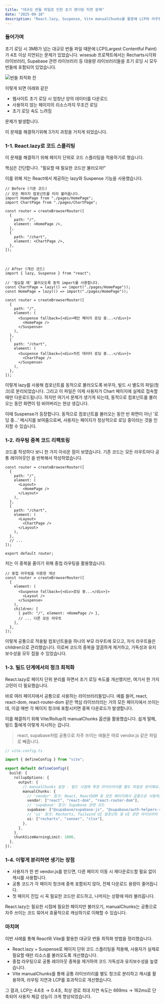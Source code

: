 ```yaml
---
title: "대규모 번들 파일로 인한 초기 렌더링 지연 문제"
date: "2025-09-10"
description: "React.lazy, Suspense, Vite manualChunks를 활용해 LCP와 라우팅 지연을 개선한 사례를 정리"
---
```


### 들어가며

초기 로딩 시 3MB가 넘는 대규모 번들 파일 때문에
LCP(Largest Contentful Paint)가 4초 이상 지연되는 문제가 있었습니다.
wisesub 프로젝트에서는 Recharts시각화 라이브러리, Supabase 관련 라이브러리 등
대용량 라이브러리들을 초기 로딩 시 모두 번들에 포함되어 있었습니다.

![번들 최적화 전](/images/posts/bundle-splitting-react-vite/bundle-before.png)

이렇게 되면 아래와 같은

- 웹사이트 초기 로딩 시 엄청난 양의 데이터를 다운로드
- 사용하지 않는 페이지의 리소스까지 무조건 로딩
- 초기 로딩 속도 느려짐

문제가 발생합니다.

이 문제를 해결하기위해 3가지 과정을 거치게 되었습니다.

### 1-1. React.lazy로 코드 스플리팅

이 문제를 해결하기 위해 페이지 단위로 코드 스플리팅을 적용하기로 했습니다.

핵심은 간단합니다. "필요할 때 필요한 코드만 불러오자!"

이를 위해 저는 React에서 제공하는 lazy와 Suspense 기능을 사용했습니다.

```tsx
// Before (기존 코드)
// 모든 페이지 컴포넌트를 미리 불러옵니다.
import HomePage from "./pages/HomePage";
import ChartPage from "./pages/ChartPage";

const router = createBrowserRouter([
  {
    path: "/",
    element: <HomePage />,
  },
  {
    path: "/chart",
    element: <ChartPage />,
  },
]);
```

<br />

```tsx
// After (개선 코드)
import { lazy, Suspense } from "react";

// '필요할 때' 불러오도록 동적 import를 사용합니다.
const ChartPage = lazy(() => import("./pages/HomePage"));
const HomePage = lazy(() => import("./pages/HomePage"));

const router = createBrowserRouter([
  {
    path: "/",
    element: (
      <Suspense fallback={<div>메인 페이지 로딩 중...</div>}>
        <HomePage />
      </Suspense>
    ),
  },
  {
    path: "/chart",
    element: (
      <Suspense fallback={<div>차트 데이터 로딩 중...</div>}>
        <ChartPage />
      </Suspense>
    ),
  },
]);
```

이렇게 lazy를 사용해 컴포넌트를 동적으로 불러오도록 바꾸자, 빌드 시 별도의 파일(청크)로 분리되었습니다. 그리고 이 파일은 이제 사용자가 Chart 페이지에 실제로 접속할 때만 다운로드됩니다.
하지만 여기서 문제가 생기게 되는데, 동적으로 컴포넌트를 불러오는 동안 화면이 텅 비어버리는 현상 생깁니다.

이때 Suspense가 등장합니다.
동적으로 컴포넌트를 불러오는 동안 빈 화면이 아닌 '로딩 중...' 메시지를 보여줌으로써,
사용자는 페이지가 정상적으로 로딩 중이라는 것을 인지할 수 있습니다.

### 1-2. 라우팅 중복 코드 리팩토링

코드를 작성하다 보니 한 가지 아쉬운 점이 보였습니다.
기존 코드는 모든 라우트마다 공통 레이아웃인 <Layout>을 반복해서 작성하였습니다.

```tsx
const router = createBrowserRouter([
  {
    path: "/",
    element: (
      <Layout>
        <HomePage />
      </Layout>
    ),
  },
  {
    path: "/chart",
    element: (
      <Layout>
        <ChartPage />
      </Layout>
    ),
  },
  // ...
]);

export default router;
```

저는 이 중복을 줄이기 위해 중첩 라우팅을 활용했습니다.

```tsx
// 중첩 라우팅을 이용한 개선
const router = createBrowserRouter([
  {
    element: (
      <Suspense fallback={<div>로딩 중...</div>}>
        <Layout />
      </Suspense>
    ),
    children: [
      { path: "/", element: <HomePage /> },
      // ... 다른 모든 라우트
    ],
  },
]);
```

이렇게 공통으로 적용될 컴포넌트들을 하나의 부모 라우트에 모으고, 자식 라우트들은 children으로 관리했습니다.
이로써 코드의 중복을 깔끔하게 제거하고, 가독성과 유지보수성을 모두 잡을 수 있었습니다.

### 1-3. 빌드 단계에서의 청크 최적화

React.lazy로 페이지 단위 분리를 하면서 초기 로딩 속도를 개선했지만,
여기서 한 가지 고민이 더 필요했습니다.

바로 여러 페이지에서 공통으로 사용하는 라이브러리들입니다.
예를 들어, react, react-dom, react-router-dom 같은 핵심 라이브러리는 거의 모든 페이지에서 쓰이는데, 이걸 매번 각 페이지 청크에 포함시키면 중복 다운로드가 발생합니다.

이를 해결하기 위해 Vite/Rollup의 manualChunks 옵션을 활용했습니다.
쉽게 말해, 빌드 툴에게 이렇게 지시하는 겁니다.

> react, supabase처럼 공통으로 자주 쓰이는 애들은 따로 vendor.js 같은 파일로 빼줍니다.

```ts
// vite.config.ts

import { defineConfig } from "vite";

export default defineConfig({
  build: {
    rollupOptions: {
      output: {
        // manualChunks 설정 - 빌드 시점에 특정 라이브러리를 별도 파일로 분리해요.
        manualChunks: {
          // 'vendor' 청크: React, ReactDOM 등 모든 페이지에서 공통으로 사용하는 핵심 라이브러리
          vendor: ["react", "react-dom", "react-router-dom"],
          // 'supabase' 청크: Supabase 관련 코드
          supabase: ["@supabase/supabase-js", "@supabase/auth-helpers-react"],
          // 'ui' 청크: Recharts, Tailwind UI 컴포넌트 등 UI 관련 라이브러리
          ui: ["recharts", "sonner", "clsx"],
        },
      },
    },
    chunkSizeWarningLimit: 1000,
  },
});
```

### 1-4. 이렇게 분리하면 생기는 장점

- 사용자가 한 번 vendor.js를 받으면, 다른 페이지 이동 시 재다운로드할 필요 없이 캐시를 사용합니다.
- 공통 코드가 각 페이지 청크에 중복 포함되지 않아, 전체 다운로드 용량이 줄어듭니다.
- 첫 페이지 진입 시 꼭 필요한 코드만 로드하고, 나머지는 상황에 따라 불러옵니다.

React.lazy는 필요한 시점에 필요한 페이지만 불러오기, manualChunks는 공통으로 자주 쓰이는 코드 묶어서 효율적으로 캐싱하기로 이해할 수 있습니다.

### 마치며

이번 사례를 통해 React와 Vite를 활용한 대규모 번들 최적화 방법을 정리했습니다.

- React.lazy + Suspense로 페이지 단위 코드 스플리팅을 적용해, 사용자가 실제로 필요할 때만 리소스를 불러오도록 개선했습니다.
- 중첩 라우팅으로 공통 레이아웃 중복을 제거하여 코드 가독성과 유지보수성을 높였습니다.
- Vite manualChunks를 통해 공통 라이브러리를 별도 청크로 분리하고 캐시를 활용하여, 라우팅 지연과 LCP를 효과적으로 개선했습니다.

그 결과, LCP는 4.6초 → 0.4초, 최상 경로 최대 지연 속도는 669ms → 162ms로 단축되어 사용자 체감 성능이 크게 향상되었습니다.
